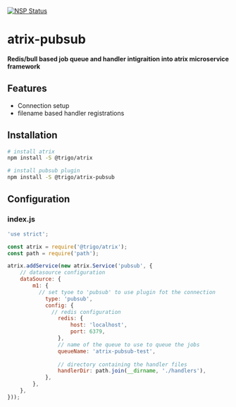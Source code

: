 [![NSP Status](https://nodesecurity.io/orgs/trigo-gmbh/projects/da4bbc29-c02c-4cbb-a25f-33ba471797cf/badge)](https://nodesecurity.io/orgs/trigo-gmbh/projects/da4bbc29-c02c-4cbb-a25f-33ba471797cf)

# atrix-pubsub

**Redis/bull based job queue and handler intigraition into atrix microservice framework**

## Features

* Connection setup
* filename based handler registrations

## Installation

```bash
# install atrix
npm install -S @trigo/atrix

# install pubsub plugin
npm install -S @trigo/atrix-pubsub

```

## Configuration

### index.js
```javascript
'use strict';

const atrix = require('@trigo/atrix');
const path = require('path');

atrix.addService(new atrix.Service('pubsub', {
	// datasource configuration
	dataSource: {
		m1: {
		  // set tyoe to 'pubsub' to use plugin fot the connection
			type: 'pubsub',
			config: {
			  // redis configuration
				redis: {
					host: 'localhost',
					port: 6379,
				},
				// name of the queue to use to queue the jobs
				queueName: 'atrix-pubsub-test',
				
				// directory containing the handler files
				handlerDir: path.join(__dirname, './handlers'),
			},
		},
	},
}));

```
